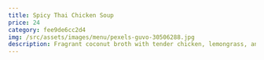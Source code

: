 ```yaml
---
title: Spicy Thai Chicken Soup
price: 24
category: fee9de6cc2d4
img: /src/assets/images/menu/pexels-guvo-30506288.jpg
description: Fragrant coconut broth with tender chicken, lemongrass, and a hint of chili.
---
```

